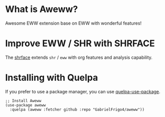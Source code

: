 # What is Aweww?
 Awesome EWW extension base on EWW with wonderful features!

# Improve EWW / SHR with SHRFACE
 The [shrface](https://github.com/chenyanming/shrface) extends `shr` / `eww` with org features and analysis capability.

# Installing with Quelpa
 If you prefer to use a package manager, you can use [quelpa-use-package](https://github.com/quelpa/quelpa-use-package).

 ```elisp
 ;; Install Aweww
 (use-package aweww
   :quelpa (aweww :fetcher github :repo "GabrielFrigo4/aweww"))
 ```